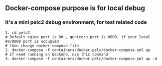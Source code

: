## Docker-compose purpose is for local debug

### It's a mini pelc2 debug environment, for test related code 
```text
1. cd pelc2
# Default nginx port is 80 , gunicorn port is 8000, if your local 80/8000 port is occupied
# then change docker-compose file
2. docker-compose -f containers/docker-pelc/docker-compose.yml up
# If need running on backend, use this command
3. docker-compose -f containers/docker-pelc/docker-compose.yml up -d
```